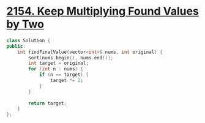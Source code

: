 # [2154. Keep Multiplying Found Values by Two](https://leetcode.com/problems/keep-multiplying-found-values-by-two/)

```c++
class Solution {
public:
    int findFinalValue(vector<int>& nums, int original) {
        sort(nums.begin(), nums.end());
        int target = original;
        for (int n : nums) {
            if (n == target) {
                target *= 2;
            }
        }
        
        return target;
    }
};
```